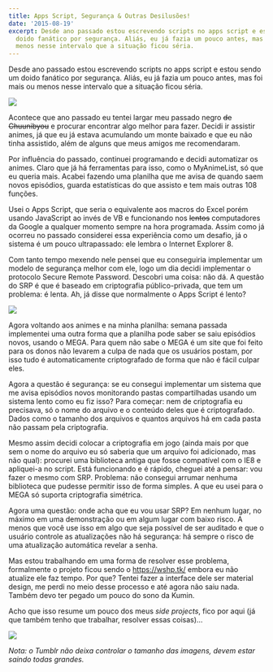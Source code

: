 ```yaml
---
title: Apps Script, Segurança & Outras Desilusões!
date: '2015-08-19'
excerpt: Desde ano passado estou escrevendo scripts no apps script e estou sendo um
  doido fanático por segurança. Aliás, eu já fazia um pouco antes, mas foi mais ou
  menos nesse intervalo que a situação ficou séria.
---
```




Desde ano passado estou escrevendo scripts no apps script e estou sendo
um doido fanático por segurança. Aliás, eu já fazia um pouco antes, mas
foi mais ou menos nesse intervalo que a situação ficou séria.

![](https://41.media.tumblr.com/6919c8ba7e9e9efc1d5bb43b6265aa6d/tumblr_inline_ntccfjqOhN1qju32f_540.jpg)

Acontece que ano passado eu tentei largar meu passado negro ~~de
Chuunibyou~~ e procurar encontrar algo melhor para fazer. Decidi ir
assistir animes, já que eu já estava acumulando um monte baixado e que
eu não tinha assistido, além de alguns que meus amigos me recomendaram.

Por influência do passado, continuei programando e decidi automatizar os
animes. Claro que já há ferramentas para isso, como o MyAnimeList, só
que eu queria mais. Acabei fazendo uma planilha que me avisa de quando
saem novos episódios, guarda estatísticas do que assisto e tem mais
outras 108 funções.

Usei o Apps Script, que seria o equivalente aos macros do Excel porém
usando JavaScript ao invés de VB e funcionando nos <del>lentos</del>
computadores da Google a qualquer momento sempre na hora programada.
Assim como já ocorreu no passado considerei essa experiência como um
desafio, já o sistema é um pouco ultrapassado: ele lembra o Internet
Explorer 8.

Com tanto tempo mexendo nele pensei que eu conseguiria implementar um
modelo de segurança melhor com ele, logo um dia decidi implementar o
protocolo Secure Remote Password. Descobri uma coisa: não dá. A questão
do SRP é que é baseado em criptografia público-privada, que tem um
problema: é lenta. Ah, já disse que normalmente o Apps Script é lento?

![](https://41.media.tumblr.com/5f30bcb816c57b2b6745184ac76c2a0b/tumblr_inline_ntccx4sX1u1qju32f_540.jpg)

Agora voltando aos animes e na minha planilha: semana passada
implementei uma outra forma que a planilha pode saber se saiu episódios
novos, usando o MEGA. Para quem não sabe o MEGA é um site que foi feito
para os donos não levarem a culpa de nada que os usuários postam, por
isso tudo é automaticamente criptografado de forma que não é fácil
culpar eles.

Agora a questão é segurança: se eu consegui implementar um sistema que
me avisa episódios novos monitorando pastas compartilhadas usando um
sistema lento como eu fiz isso? Para começar: nem de criptografia eu
precisava, só o nome do arquivo e o conteúdo deles que é criptografado.
Dados como o tamanho dos arquivos e quantos arquivos há em cada pasta
não passam pela criptografia.

Mesmo assim decidi colocar a criptografia em jogo (ainda mais por que
sem o nome do arquivo eu só saberia que um arquivo foi adicionado, mas
não qual): procurei uma biblioteca antiga que fosse compatível com o IE8
e apliquei-a no script. Está funcionando e é rápido, cheguei até a
pensar: vou fazer o mesmo com SRP. Problema: não consegui arrumar
nenhuma biblioteca que pudesse permitir isso de forma simples. A que eu
usei para o MEGA só suporta criptografia simétrica.

Agora uma questão: onde acha que eu vou usar SRP? Em nenhum lugar, no
máximo em uma demonstração ou em algum lugar com baixo risco. A menos
que você use isso em algo que seja possível de ser auditado e que o
usuário controle as atualizações não há segurança: há sempre o risco de
uma atualização automática revelar a senha.

Mas estou trabalhando em uma forma de resolver esse problema,
formalmente o projeto ficou sendo o <https://wshp.tk/> embora eu não
atualize ele faz tempo. Por que? Tentei fazer a interface dele ser
material design, me perdi no meio desse processo e até agora não saiu
nada. Também devo ter pegado um pouco do sono da Kumin.

Acho que isso resume um pouco dos meus *side projects*, fico por aqui
(já que também tenho que trabalhar, resolver essas coisas)…

![](https://31.media.tumblr.com/e068e43321de55fb169abe579214bd3f/tumblr_inline_ntcdenqdgt1qju32f_500.gif)

*Nota: o Tumblr não deixa controlar o tamanho das imagens, devem estar
saindo todas grandes.*


